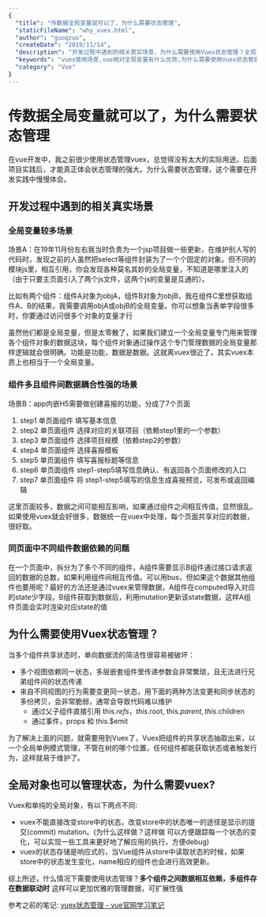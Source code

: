 ```yaml
---
{
  "title": "传数据全局变量就可以了，为什么需要状态管理",
  "staticFileName": "why_vuex.html",
  "author": "guoqzuo",
  "createDate": "2019/11/14",
  "description": "开发过程中遇到的相关真实场景，为什么需要使用Vuex状态管理？全局对象也可以管理状态，为什么需要vuex? 在vue开发中，我之前很少使用状态管理vuex，总觉得没有太大的实际用途。后面项目实践后，才能真正体会状态管理的强大。为什么需要状态管理，这个需要在开发实践中慢慢体会。",
  "keywords": "vuex使用场景,vue相对全局变量有什么优势,为什么需要使用Vuex状态管理,全局对象也可以管理状态，为什么需要vuex",
  "category": "Vue"
}
---
```


# 传数据全局变量就可以了，为什么需要状态管理

在vue开发中，我之前很少使用状态管理vuex，总觉得没有太大的实际用途。后面项目实践后，才能真正体会状态管理的强大。为什么需要状态管理，这个需要在开发实践中慢慢体会。

## 开发过程中遇到的相关真实场景

### 全局变量较多场景
场景A：在19年11月份左右我当时负责为一个jsp项目做一些更新，在维护别人写的代码时，发现之前的人虽然把select等组件封装为了一个个固定的对象。但不同的模块js里，相互引用，你会发现各种莫名其妙的全局变量，不知道是哪里注入的（由于只要主页面引入了两个js文件，这两个js的变量是互通的）。

比如有两个组件：组件A对象为objA，组件B对象为objB，我在组件C里想获取组件A、B的结果，我需要调用objA或objB的全局变量。你可以想象当表单字段很多时，你要通过访问很多个对象的变量才行

虽然他们都是全局变量，但是太零散了，如果我们建立一个全局变量专门用来管理各个组件对象的数据这块，每个组件对象通过操作这个专门管理数据的全局变量那样逻辑就会很明确。功能是功能，数据是数据。这就离vuex很近了，其实vuex本质上也相当于一个全局变量。

### 组件多且组件间数据耦合性强的场景
场景B：app内嵌H5需要做创建喜报的功能，分成了7个页面

1. step1 单页面组件 填写基本信息
2. step2 单页面组件 选择对应的关联项目（依赖step1里的一个参数）
3. step3 单页面组件 选择项目规模（依赖step2的参数）
4. step4 单页面组件 选择喜报模板 
5. step5 单页面组件 填写喜报标题等信息
6. step6 单页面组件 step1-step5填写信息确认、有返回各个页面修改的入口
7. step7 单页面组件 将 step1-step5填写的信息生成喜报预览，可发布或返回编辑

这里页面较多，数据之间可能相互影响，如果通过组件之间相互传值，显然很乱。如果使用vuex就会好很多，数据统一在vuex中处理，每个页面共享对应的数据，很好取。

### 同页面中不同组件数据依赖的问题
在一个页面中，拆分为了多个不同的组件，A组件需要显示B组件通过接口请求返回的数据的总数，如果利用组件间相互传值。可以用bus，但如果这个数据其他组件也要用呢？最好的方法还是通过vuex来管理数据，A组件在computed导入对应的state少字段。B组件获取到数据后，利用mutation更新该state数据，这样A组件页面会实时渲染对应state的值

## 为什么需要使用Vuex状态管理？
当多个组件共享状态时，单向数据流的简洁性很容易被破坏：
- 多个视图依赖同一状态，多层嵌套组件里传递参数会非常繁琐，且无法进行兄弟组件间的状态传递
- 来自不同视图的行为需要变更同一状态，用下面的两种方法变更和同步状态的多份拷贝，会非常脆弱，通常会导致代码难以维护
  - 通过父子组件直接引用 this.$refs，this.$root, this.$parent, this.$children
  - 通过事件，props 和 this.$emit

为了解决上面的问题，就需要用到Vuex了，Vuex把组件的共享状态抽取出来，以一个全局单例模式管理，不管在树的哪个位置，任何组件都能获取状态或者触发行为，这样就易于维护了。

## 全局对象也可以管理状态，为什么需要vuex?
Vuex和单纯的全局对象，有以下两点不同:
- vuex不能直接改变store中的状态，改变store中的状态唯一的途径是显示的提交(commit) mutation。(为什么这样做？这样做 可以方便跟踪每一个状态的变化，可以实现一些工具来更好地了解应用的执行，方便debug)
- vuex的状态存储是响应式的，当Vue组件从store中读取状态的时候，如果store中的状态发生变化，name相应的组件也会进行高效更新。

综上所述，什么情况下需要使用状态管理？**多个组件之间数据相互依赖，多组件存在数据联动时** 这样可以更加优雅的管理数据，可扩展性强

参考之前的笔记: [vuex状态管理 - vue官网学习笔记](https://www.yuque.com/guoqzuo/yyxr05/xbhuii#35e092ea)